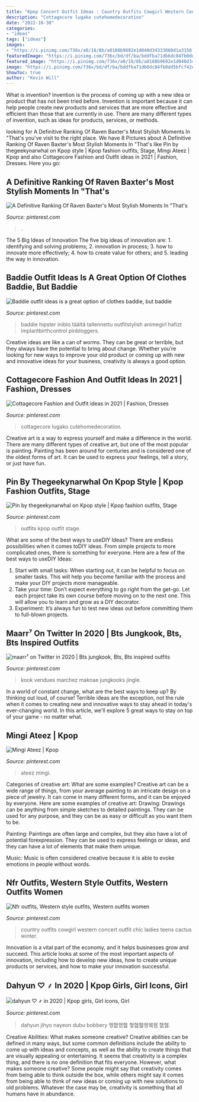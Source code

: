 ```yaml
---
title: "Kpop Concert Outfit Ideas : Country Outfits Cowgirl Western Concert Outfit Chic Ladies Teens Cactus Winter"
description: "Cottagecore lugako cutehomedecoration"
date: "2022-10-30"
categories:
- "ideas"
tags: ["ideas"]
images:
- "https://i.pinimg.com/736x/a0/18/8b/a0188b9692e1d040d34333860d1a3150.jpg"
featuredImage: "https://i.pinimg.com/736x/bd/df/ba/bddfba71db6dc84fb0dd5bfcf42eb472.jpg"
featured_image: "https://i.pinimg.com/736x/a0/18/8b/a0188b9692e1d040d34333860d1a3150.jpg"
image: "https://i.pinimg.com/736x/bd/df/ba/bddfba71db6dc84fb0dd5bfcf42eb472.jpg"
ShowToc: true
author: "Kevin Will"
---
```



What is invention?
Invention is the process of coming up with a new idea or product that has not been tried before. Invention is important because it can help people create new products and services that are more effective and efficient than those that are currently in use. There are many different types of invention, such as ideas for products, services, or methods.

	

		
looking for A Definitive Ranking Of Raven Baxter&#039;s Most Stylish Moments In &quot;That&#039;s you've visit to the right place. We have 8 Pictures about A Definitive Ranking Of Raven Baxter&#039;s Most Stylish Moments In &quot;That&#039;s like Pin by thegeekynarwhal on Kpop style | Kpop fashion outfits, Stage, Mingi Ateez | Kpop and also Cottagecore Fashion and Outfit ideas in 2021 | Fashion, Dresses. Here you go:
		
    
## A Definitive Ranking Of Raven Baxter&#039;s Most Stylish Moments In &quot;That&#039;s

<img loading=lazy src="https://i.pinimg.com/736x/f5/72/54/f572547643c65fe99bee96b606051435.jpg" onerror="this.onerror=null;this.src='https://tse4.mm.bing.net/th?id=OIP.exKZ6gHwHeYGd0fHbDQ0-AHaLL&amp;pid=15.1';" alt="A Definitive Ranking Of Raven Baxter&#039;s Most Stylish Moments In &quot;That&#039;s">

_Source: pinterest.com_

>. 

	

The 5 Big Ideas of Innovation
The five big ideas of innovation are: 1. identifying and solving problems; 2. innovation in process; 3. how to innovate more effectively; 4. how to create value for others; and 5. leading the way in innovation.

    
## Baddie Outfit Ideas Is A Great Option Of Clothes Baddie, But Baddie

<img loading=lazy src="https://i.pinimg.com/736x/bd/df/ba/bddfba71db6dc84fb0dd5bfcf42eb472.jpg" onerror="this.onerror=null;this.src='https://tse4.mm.bing.net/th?id=OIP.fBzqnme_pTeqzZDmI2X8_gHaJ3&amp;pid=15.1';" alt="Baddie outfit ideas is a great option of clothes baddie, but baddie">

_Source: pinterest.com_

>baddie hipster iniblo täältä tallennettu outfitstylish animegirl hafizt implantbirthcontrol pinbloggers. 

	

Creative ideas are like a can of worms. They can be great or terrible, but they always have the potential to bring about change. Whether you’re looking for new ways to improve your old product or coming up with new and innovative ideas for your business, creativity is always a good option.

    
## Cottagecore Fashion And Outfit Ideas In 2021 | Fashion, Dresses

<img loading=lazy src="https://i.pinimg.com/736x/1e/df/bf/1edfbf47ae53041b5de3aef26a2c2304.jpg" onerror="this.onerror=null;this.src='https://tse2.mm.bing.net/th?id=OIP.XPju2PpyqEEMvzRR5eUfUAHaLH&amp;pid=15.1';" alt="Cottagecore Fashion and Outfit ideas in 2021 | Fashion, Dresses">

_Source: pinterest.com_

>cottagecore lugako cutehomedecoration. 

	

Creative art is a way to express yourself and make a difference in the world. There are many different types of creative art, but one of the most popular is painting. Painting has been around for centuries and is considered one of the oldest forms of art. It can be used to express your feelings, tell a story, or just have fun.

    
## Pin By Thegeekynarwhal On Kpop Style | Kpop Fashion Outfits, Stage

<img loading=lazy src="https://i.pinimg.com/736x/dc/02/a4/dc02a46e4ef07453beb6e2f2ec156d06.jpg" onerror="this.onerror=null;this.src='https://tse1.mm.bing.net/th?id=OIP.c85DFalhvOSSXsElwOlISAHaNt&amp;pid=15.1';" alt="Pin by thegeekynarwhal on Kpop style | Kpop fashion outfits, Stage">

_Source: pinterest.com_

>outfits kpop outfit stage. 

	

What are some of the best ways to useDIY Ideas?
There are endless possibilities when it comes toDIY ideas. From simple projects to more complicated ones, there is something for everyone. Here are a few of the best ways to useDIY Ideas: 
1. Start with small tasks: When starting out, it can be helpful to focus on smaller tasks. This will help you become familiar with the process and make your DIY projects more manageable. 
2. Take your time: Don’t expect everything to go right from the get-go. Let each project take its own course before moving on to the next one. This will allow you to learn and grow as a DIY decorator. 
3. Experiment: It’s always fun to test new ideas out before committing them to full-blown projects.

    
## Maarr⁷ On Twitter In 2020 | Bts Jungkook, Bts, Bts Inspired Outfits

<img loading=lazy src="https://i.pinimg.com/736x/d1/fc/c6/d1fcc6538d15b399f40a3946f25d23c7.jpg" onerror="this.onerror=null;this.src='https://tse4.mm.bing.net/th?id=OIP.YNBIO1INh0DxzZvxzYApkAHaMz&amp;pid=15.1';" alt="maarr⁷ on Twitter in 2020 | Bts jungkook, Bts, Bts inspired outfits">

_Source: pinterest.com_

>kook vendues marchez maknae jungkooks jingle. 

	

In a world of constant change, what are the best ways to keep up? By thinking out loud, of course! Terrible ideas are the exception, not the rule when it comes to creating new and innovative ways to stay ahead in today's ever-changing world. In this article, we'll explore 5 great ways to stay on top of your game - no matter what.

    
## Mingi Ateez | Kpop

<img loading=lazy src="https://i.pinimg.com/736x/6e/a7/ea/6ea7ea3a938a1695f4291a342cb3f475.jpg" onerror="this.onerror=null;this.src='https://tse3.mm.bing.net/th?id=OIP.8iJxf5YiKzwkz3mZT3mo8gHaLH&amp;pid=15.1';" alt="Mingi Ateez | Kpop">

_Source: pinterest.com_

>ateez mingi. 

	

Categories of creative art: What are some examples?
Creative art can be a wide range of things, from your average painting to an intricate design on a piece of jewelry. It can come in many different forms, and it can be enjoyed by everyone. Here are some examples of creative art:
Drawing: Drawings can be anything from simple sketches to detailed paintings. They can be used for any purpose, and they can be as easy or difficult as you want them to be.

Painting: Paintings are often large and complex, but they also have a lot of potential forexpression. They can be used to express feelings or ideas, and they can have a lot of elements that make them unique.

Music: Music is often considered creative because it is able to evoke emotions in people without words.

    
## Nfr Outfits, Western Style Outfits, Western Outfits Women

<img loading=lazy src="https://i.pinimg.com/736x/a0/18/8b/a0188b9692e1d040d34333860d1a3150.jpg" onerror="this.onerror=null;this.src='https://tse2.mm.bing.net/th?id=OIP.gU6c6A_ixCzjmC8v4flY0gHaLi&amp;pid=15.1';" alt="Nfr outfits, Western style outfits, Western outfits women">

_Source: pinterest.com_

>country outfits cowgirl western concert outfit chic ladies teens cactus winter. 

	

Innovation is a vital part of the economy, and it helps businesses grow and succeed. This article looks at some of the most important aspects of innovation, including how to develop new ideas, how to create unique products or services, and how to make your innovation successful.

    
## Dahyun ♡ ⸙ In 2020 | Kpop Girls, Girl Icons, Girl

<img loading=lazy src="https://i.pinimg.com/736x/40/a8/f2/40a8f272f44bfd477289ab03070750ea.jpg" onerror="this.onerror=null;this.src='https://tse4.mm.bing.net/th?id=OIP.I1sPlH1X4KiYiO2eiQOr4AHaHa&amp;pid=15.1';" alt="dahyun ♡ ⸙ in 2020 | Kpop girls, Girl icons, Girl">

_Source: pinterest.com_

>dahyun jihyo nayeon dubu bobbery 헹헶헸헲 헿헲헯헹헼헴 헶헳. 

	

Creative Abilities: What makes someone creative?
Creative abilities can be defined in many ways, but some common definitions include the ability to come up with ideas and concepts, as well as the ability to create things that are visually appealing or entertaining. It seems that creativity is a complex thing, and there is no one definition that fits everyone. However, what makes someone creative? Some people might say that creativity comes from being able to think outside the box, while others might say it comes from being able to think of new ideas or coming up with new solutions to old problems. Whatever the case may be, creativity is something that all humans have in abundance.

